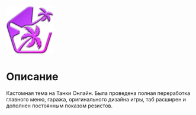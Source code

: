 # <img src="https://github.com/Indifferental/Retrospective/blob/main/source/logo.png?raw=true" alt="logo" style="width: 128px;"/>

# Описание
Кастомная тема на Танки Онлайн. Была проведена полная переработка главного меню, гаража, оригинального дизайна игры, таб расширен и дополнен постоянным показом резистов.
